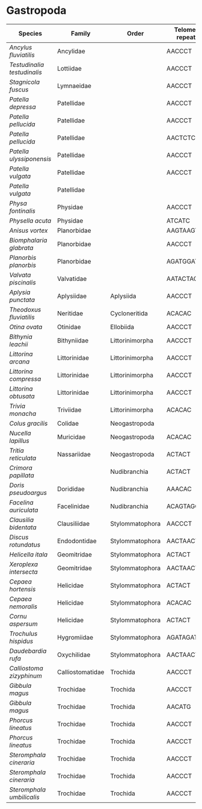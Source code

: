 # Gastropoda

| Species | Family | Order | Telomeric repeat 1 | Telomeric repeat 2 | Data type |
| -- | --- | --- | --- | --- | --- |
| *Ancylus fluviatilis* | Ancylidae |  | AACCCT | AACCCTAACCCT | pacbio |
| *Testudinalia testudinalis* | Lottiidae |  | AACCCT | AACCCTAACCCT | pacbio |
| *Stagnicola fuscus* | Lymnaeidae |  | AACCCT | AACCCTAACCCT | pacbio |
| *Patella depressa* | Patellidae |  | AACCCT | AACCCTAACCCT | pacbio |
| *Patella pellucida* | Patellidae |  | AACCCT | AACCCTAACCCT | assembly |
| *Patella pellucida* | Patellidae |  | AACTCTCTACT | AACTCTACT | pacbio |
| *Patella ulyssiponensis* | Patellidae |  | AACCCT | AACCCTAACCCT | pacbio |
| *Patella vulgata* | Patellidae |  | AACCCT | AACCCTAACCCT | assembly |
| *Patella vulgata* | Patellidae |  |  |  | pacbio |
| *Physa fontinalis* | Physidae |  | AACCCT | AGATAGAT | pacbio |
| *Physella acuta* | Physidae |  | ATCATC | AGATAGAT | pacbio |
| *Anisus vortex* | Planorbidae |  | AAGTAAGT | AAGTAAGTAAGT | pacbio |
| *Biomphalaria glabrata* | Planorbidae |  | AACCCT | AACCCTAACCCT | pacbio |
| *Planorbis planorbis* | Planorbidae |  | AGATGGAT | AGATATAT | pacbio |
| *Valvata piscinalis* | Valvatidae |  | AATACTAC | AATACTACAATACTAC | pacbio |
| *Aplysia punctata* | Aplysiidae | Aplysiida | AACCCT | ACATACAT | pacbio |
| *Theodoxus fluviatilis* | Neritidae | Cycloneritida | ACACAC | AGATAGAT | pacbio |
| *Otina ovata* | Otinidae | Ellobiida | AACCCT | AATAC | pacbio |
| *Bithynia leachii* | Bithyniidae | Littorinimorpha | AACCCT | AACCCTAACCCT | pacbio |
| *Littorina arcana* | Littorinidae | Littorinimorpha | AACCCT | AACCCTAACCCT | pacbio |
| *Littorina compressa* | Littorinidae | Littorinimorpha | AACCCT | AACCCTAACCCT | pacbio |
| *Littorina obtusata* | Littorinidae | Littorinimorpha | AACCCT | ACACAC | pacbio |
| *Trivia monacha* | Triviidae | Littorinimorpha | ACACAC | ACACACAC | pacbio |
| *Colus gracilis* | Colidae | Neogastropoda |  |  | pacbio |
| *Nucella lapillus* | Muricidae | Neogastropoda | ACACAC | ACTACT | pacbio |
| *Tritia reticulata* | Nassariidae | Neogastropoda | ACTACT | AACCCT | pacbio |
| *Crimora papillata* |  | Nudibranchia | ACTACT | ACTACTACT | pacbio |
| *Doris pseudoargus* | Dorididae | Nudibranchia | AAACAC | AACCCT | pacbio |
| *Facelina auriculata* | Facelinidae | Nudibranchia | ACAGTAGC | AACCCT | pacbio |
| *Clausilia bidentata* | Clausiliidae | Stylommatophora | AACCCT | AGATAGAT | pacbio |
| *Discus rotundatus* | Endodontidae | Stylommatophora | AACTAACT | AACTAACTAACT | pacbio |
| *Helicella itala* | Geomitridae | Stylommatophora | ACTACT | ACTACTACT | pacbio |
| *Xeroplexa intersecta* | Geomitridae | Stylommatophora | AACTAACT | AACTAACTAACT | pacbio |
| *Cepaea hortensis* | Helicidae | Stylommatophora | ACTACT | AACCCT | pacbio |
| *Cepaea nemoralis* | Helicidae | Stylommatophora | ACACAC | ACTACT | pacbio |
| *Cornu aspersum* | Helicidae | Stylommatophora | ACTACT | AGATAGAT | pacbio |
| *Trochulus hispidus* | Hygromiidae | Stylommatophora | AGATAGAT | AGATAGATAGAT | pacbio |
| *Daudebardia rufa* | Oxychilidae | Stylommatophora | AACTAACT | AACTAACTAACT | pacbio |
| *Calliostoma zizyphinum* | Calliostomatidae | Trochida | AACCCT | AAACCCT | pacbio |
| *Gibbula magus* | Trochidae | Trochida | AACCCT | AACCCTAACCCT | assembly |
| *Gibbula magus* | Trochidae | Trochida | AACATG | AACCCT | pacbio |
| *Phorcus lineatus* | Trochidae | Trochida | AACCCT | AAACAC | assembly |
| *Phorcus lineatus* | Trochidae | Trochida | AACCCT | AACCCTAACCCT | pacbio |
| *Steromphala cineraria* | Trochidae | Trochida | AACCCT | AACCCTAACCCT | assembly |
| *Steromphala cineraria* | Trochidae | Trochida | AACCCT | AACCCTAACCCT | pacbio |
| *Steromphala umbilicalis* | Trochidae | Trochida | AACCCT | AACCCTAACCCT | pacbio |
